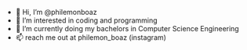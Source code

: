 - 👋 Hi, I’m @philemonboaz
- 👀 I’m interested in coding and programming
- 🌱 I’m currently doing my bachelors in Computer Science Engineering 
- 📫 reach me out at philemon_boaz (instagram)

